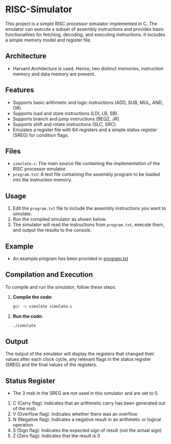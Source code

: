 # RISC-Simulator

This project is a simple  RISC processor simulator implemented in C. The emulator can execute a subset of assembly instructions and provides basic functionalities for fetching, decoding, and executing instructions. It includes a simple memory model and register file.

## Architecture

- Harvard Architecture is used. Hence, two distinct memories, instruction memory and data memory are present.

## Features

- Supports basic arithmetic and logic instructions (ADD, SUB, MUL, AND, OR).
- Supports load and store instructions (LDI, LB, SB).
- Supports branch and jump instructions (BEQZ, JR).
- Supports shift and rotate instructions (SLC, SRC).
- Emulates a register file with 64 registers and a simple status register (SREG) for condition flags.

## Files

- `simulate.c`: The main source file containing the implementation of the RISC processor emulator.
- `program.txt`: A text file containing the assembly program to be loaded into the instruction memory.

## Usage

1. Edit the `program.txt` file to include the assembly instructions you want to simulate.
2. Run the compiled simulator as shown below.
3. The simulator will read the instructions from `program.txt`, execute them, and output the results to the console.

## Example

- An example program has been provided in [program.txt](https://github.com/grython7/RISC-simulator/program.txt)

## Compilation and Execution

To compile and run the simulator, follow these steps:

1. **Compile the code:**
   ```bash
   gcc -o simulate simulate.c

2. **Run the code:**
   ```bash
   ./simulate

## Output

The output of the simulator will display the registers that changed their values after each clock cycle, any relevant flags in the status register (SREG) and the final values of the registers.

## Status Register

- The 3 msb in the SREG are not used in this simulator and are set to 0.
1. C (Carry flag): Indicates that an arithmetic carry has been generated out of the msb
2. V (Overflow flag): Indicates whether there was an overflow
3. N (Negative flag): Indicates a negative result in an arithmetic or logical operation
4. S (Sign flag): Indicates the expected sign of result (not the actual sign)
5. Z (Zero flag): Indicates that the result is 0
